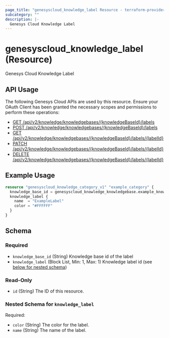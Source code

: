 ```yaml
---
page_title: "genesyscloud_knowledge_label Resource - terraform-provider-genesyscloud"
subcategory: ""
description: |-
  Genesys Cloud Knowledge Label
---
```

# genesyscloud_knowledge_label (Resource)

Genesys Cloud Knowledge Label

## API Usage
The following Genesys Cloud APIs are used by this resource. Ensure your OAuth Client has been granted the necessary scopes and permissions to perform these operations:

* [GET /api/v2/knowledge/knowledgebases/{knowledgeBaseId}/labels](https://developer.genesys.cloud/devapps/api-explorer#get-api-v2-knowledge-knowledgebases--knowledgeBaseId--labels)
* [POST /api/v2/knowledge/knowledgebases/{knowledgeBaseId}/labels](https://developer.genesys.cloud/devapps/api-explorer#post-api-v2-knowledge-knowledgebases--knowledgeBaseId--labels)
* [GET /api/v2/knowledge/knowledgebases/{knowledgeBaseId}/labels/{labelId}](https://developer.genesys.cloud/devapps/api-explorer#get-api-v2-knowledge-knowledgebases--knowledgeBaseId--labels--labelId-)
* [PATCH /api/v2/knowledge/knowledgebases/{knowledgeBaseId}/labels/{labelId}](https://developer.genesys.cloud/devapps/api-explorer#patch-api-v2-knowledge-knowledgebases--knowledgeBaseId--labels--labelId-)
* [DELETE /api/v2/knowledge/knowledgebases/{knowledgeBaseId}/labels/{labelId}](https://developer.genesys.cloud/devapps/api-explorer#delete-api-v2-knowledge-knowledgebases--knowledgeBaseId--labels--labelId-)

## Example Usage

```terraform
resource "genesyscloud_knowledge_category_v1" "example_category" {
  knowledge_base_id = genesyscloud_knowledge_knowledgebase.example_knowledgebase.id
  knowledge_label {
    name  = "ExampleLabel"
    color = "#FFFFFF"
  }
}
```

<!-- schema generated by tfplugindocs -->
## Schema

### Required

- `knowledge_base_id` (String) Knowledge base id of the label
- `knowledge_label` (Block List, Min: 1, Max: 1) Knowledge label id (see [below for nested schema](#nestedblock--knowledge_label))

### Read-Only

- `id` (String) The ID of this resource.

<a id="nestedblock--knowledge_label"></a>
### Nested Schema for `knowledge_label`

Required:

- `color` (String) The color for the label.
- `name` (String) The name of the label.


